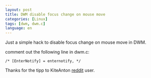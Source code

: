 ```yaml
---
layout: post
title: DWM disable focus change on mouse move
categories: [Linux]
tags: [dwm, dwm.c]
language: en
---
```

Just a simple hack to disable focus change on mouse move in DWM.

comment out the following line in dwm.c:

	/* [EnterNotify] = enternotify, */

Thanks for the tipp to KiteAnton [reddit](https://www.reddit.com/r/suckless/comments/apz54q/dwm_disable_focus_change_on_mouse_move/) user.